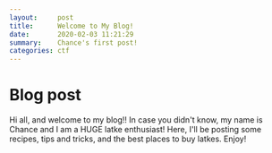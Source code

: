 ```yaml
---
layout:     post
title:      Welcome to My Blog! 
date:       2020-02-03 11:21:29
summary:    Chance's first post!
categories: ctf
---
```


# Blog post
Hi all, and welcome to my blog!! In case you didn't know, my name is Chance and I am a HUGE latke enthusiast! Here, I'll be posting some recipes, tips and tricks, and the best places to buy latkes. Enjoy!
